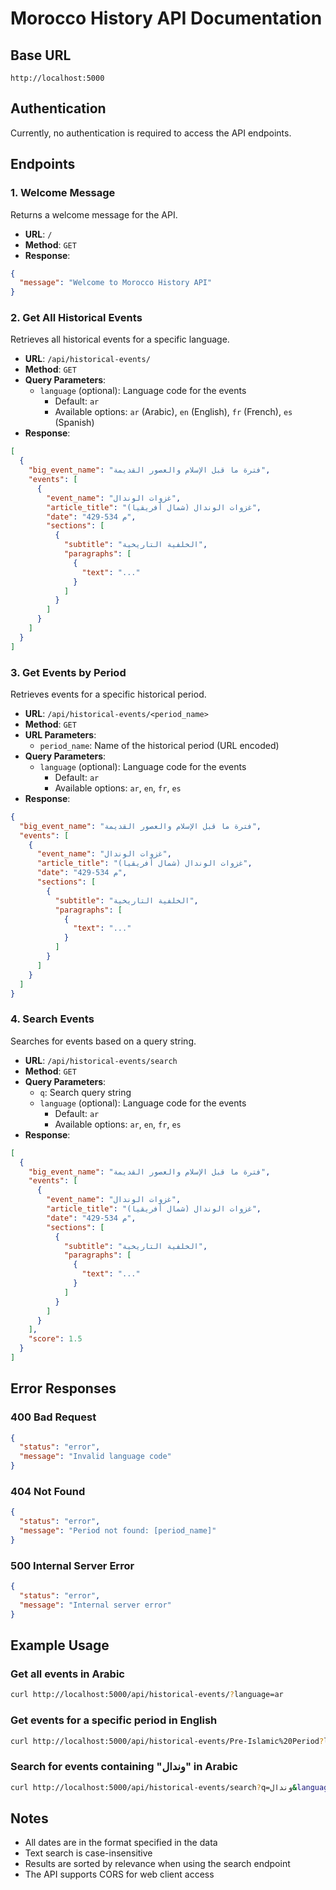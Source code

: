 # Morocco History API Documentation

## Base URL

```
http://localhost:5000
```

## Authentication

Currently, no authentication is required to access the API endpoints.

## Endpoints

### 1. Welcome Message

Returns a welcome message for the API.

- **URL**: `/`
- **Method**: `GET`
- **Response**:

```json
{
  "message": "Welcome to Morocco History API"
}
```

### 2. Get All Historical Events

Retrieves all historical events for a specific language.

- **URL**: `/api/historical-events/`
- **Method**: `GET`
- **Query Parameters**:
  - `language` (optional): Language code for the events
    - Default: `ar`
    - Available options: `ar` (Arabic), `en` (English), `fr` (French), `es` (Spanish)
- **Response**:

```json
[
  {
    "big_event_name": "فترة ما قبل الإسلام والعصور القديمة",
    "events": [
      {
        "event_name": "غزوات الوندال",
        "article_title": "غزوات الوندال (شمال أفريقيا)",
        "date": "429-534 م",
        "sections": [
          {
            "subtitle": "الخلفية التاريخية",
            "paragraphs": [
              {
                "text": "..."
              }
            ]
          }
        ]
      }
    ]
  }
]
```

### 3. Get Events by Period

Retrieves events for a specific historical period.

- **URL**: `/api/historical-events/<period_name>`
- **Method**: `GET`
- **URL Parameters**:
  - `period_name`: Name of the historical period (URL encoded)
- **Query Parameters**:
  - `language` (optional): Language code for the events
    - Default: `ar`
    - Available options: `ar`, `en`, `fr`, `es`
- **Response**:

```json
{
  "big_event_name": "فترة ما قبل الإسلام والعصور القديمة",
  "events": [
    {
      "event_name": "غزوات الوندال",
      "article_title": "غزوات الوندال (شمال أفريقيا)",
      "date": "429-534 م",
      "sections": [
        {
          "subtitle": "الخلفية التاريخية",
          "paragraphs": [
            {
              "text": "..."
            }
          ]
        }
      ]
    }
  ]
}
```

### 4. Search Events

Searches for events based on a query string.

- **URL**: `/api/historical-events/search`
- **Method**: `GET`
- **Query Parameters**:
  - `q`: Search query string
  - `language` (optional): Language code for the events
    - Default: `ar`
    - Available options: `ar`, `en`, `fr`, `es`
- **Response**:

```json
[
  {
    "big_event_name": "فترة ما قبل الإسلام والعصور القديمة",
    "events": [
      {
        "event_name": "غزوات الوندال",
        "article_title": "غزوات الوندال (شمال أفريقيا)",
        "date": "429-534 م",
        "sections": [
          {
            "subtitle": "الخلفية التاريخية",
            "paragraphs": [
              {
                "text": "..."
              }
            ]
          }
        ]
      }
    ],
    "score": 1.5
  }
]
```

## Error Responses

### 400 Bad Request

```json
{
  "status": "error",
  "message": "Invalid language code"
}
```

### 404 Not Found

```json
{
  "status": "error",
  "message": "Period not found: [period_name]"
}
```

### 500 Internal Server Error

```json
{
  "status": "error",
  "message": "Internal server error"
}
```

## Example Usage

### Get all events in Arabic

```bash
curl http://localhost:5000/api/historical-events/?language=ar
```

### Get events for a specific period in English

```bash
curl http://localhost:5000/api/historical-events/Pre-Islamic%20Period?language=en
```

### Search for events containing "وندال" in Arabic

```bash
curl http://localhost:5000/api/historical-events/search?q=وندال&language=ar
```

## Notes

- All dates are in the format specified in the data
- Text search is case-insensitive
- Results are sorted by relevance when using the search endpoint
- The API supports CORS for web client access
